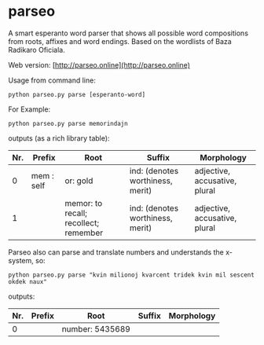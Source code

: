 # parseo
A smart esperanto word parser that shows all possible word compositions from roots, affixes and word endings. 
Based on the wordlists of Baza Radikaro Oficiala.

Web version: [http://parseo.online](http://parseo.online)

Usage from command line: 
    
    python parseo.py parse [esperanto-word]
    
For Example:
  
    python parseo.py parse memorindajn

outputs (as a rich library table):

| Nr. | Prefix | Root | Suffix | Morphology |
| --- | ------ | ---- | ------ | ---------- |
| 0 | mem : self | or: gold |  ind: (denotes worthiness, merit) | adjective, accusative, plural |
| 1 | | memor: to recall; recollect; remember | ind: (denotes worthiness, merit) | adjective, accusative, plural |

Parseo also can parse and translate numbers and understands the x-system, so:

    python parseo.py parse "kvin milionoj kvarcent tridek kvin mil sescent okdek naux"

outputs:

| Nr. | Prefix | Root | Suffix | Morphology |
| --- | ------ | ---- | ------ | ---------- |
| 0 | | number: 5435689 | | |
